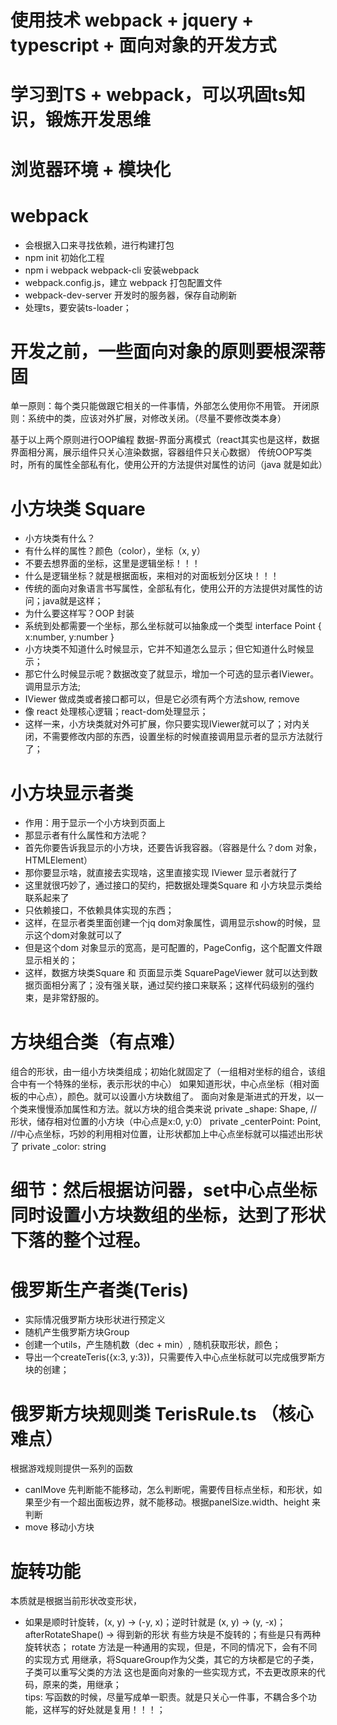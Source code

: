 # 使用技术 webpack + jquery + typescript + 面向对象的开发方式
# 学习到TS + webpack，可以巩固ts知识，锻炼开发思维
# 浏览器环境 + 模块化
# webpack
- 会根据入口来寻找依赖，进行构建打包
- npm init 初始化工程
- npm i webpack webpack-cli 安装webpack
- webpack.config.js，建立 webpack 打包配置文件
- webpack-dev-server 开发时的服务器，保存自动刷新
- 处理ts，要安装ts-loader；

# 开发之前，一些面向对象的原则要根深蒂固
单一原则：每个类只能做跟它相关的一件事情，外部怎么使用你不用管。
开闭原则：系统中的类，应该对外扩展，对修改关闭。（尽量不要修改类本身）

基于以上两个原则进行OOP编程
数据-界面分离模式（react其实也是这样，数据界面相分离，展示组件只关心渲染数据，容器组件只关心数据）
传统OOP写类时，所有的属性全部私有化，使用公开的方法提供对属性的访问（java 就是如此）

# 小方块类 Square
- 小方块类有什么？
- 有什么样的属性？颜色（color），坐标（x, y）
- 不要去想界面的坐标，这里是逻辑坐标！！！
- 什么是逻辑坐标？就是根据面板，来相对的对面板划分区块！！！
- 传统的面向对象语言书写属性，全部私有化，使用公开的方法提供对属性的访问；java就是这样；
- 为什么要这样写？OOP 封装
- 系统到处都需要一个坐标，那么坐标就可以抽象成一个类型 interface Point { x:number, y:number }
- 小方块类不知道什么时候显示，它并不知道怎么显示；但它知道什么时候显示；
- 那它什么时候显示呢？数据改变了就显示，增加一个可选的显示者IViewer。调用显示方法;
- IViewer 做成类或者接口都可以，但是它必须有两个方法show, remove
- 像 react 处理核心逻辑；react-dom处理显示；
- 这样一来，小方块类就对外可扩展，你只要实现IViewer就可以了；对内关闭，不需要修改内部的东西，设置坐标的时候直接调用显示者的显示方法就行了；

# 小方块显示者类
- 作用：用于显示一个小方块到页面上
- 那显示者有什么属性和方法呢？
- 首先你要告诉我显示的小方块，还要告诉我容器。（容器是什么？dom 对象，HTMLElement）
- 那你要显示啥，就直接去实现啥，这里直接实现 IViewer 显示者就行了
- 这里就很巧妙了，通过接口的契约，把数据处理类Square 和 小方块显示类给联系起来了
- 只依赖接口，不依赖具体实现的东西；
- 这样，在显示者类里面创建一个jq dom对象属性，调用显示show的时候，显示这个dom对象就可以了
- 但是这个dom 对象显示的宽高，是可配置的，PageConfig，这个配置文件跟显示相关的；
- 这样，数据方块类Square 和 页面显示类 SquarePageViewer 就可以达到数据页面相分离了；没有强关联，通过契约接口来联系；这样代码级别的强约束，是非常舒服的。

# 方块组合类（有点难）
组合的形状，由一组小方块类组成；初始化就固定了（一组相对坐标的组合，该组合中有一个特殊的坐标，表示形状的中心）
如果知道形状，中心点坐标（相对面板的中心点），颜色。就可以设置小方块数组了。
面向对象是渐进式的开发，以一个类来慢慢添加属性和方法。就以方块的组合类来说
private _shape: Shape,       //形状，储存相对位置的小方块（中心点是x:0, y:0）
private _centerPoint: Point, //中心点坐标，巧妙的利用相对位置，让形状都加上中心点坐标就可以描述出形状了
private _color: string
# 细节：然后根据访问器，set中心点坐标同时设置小方块数组的坐标，达到了形状下落的整个过程。

# 俄罗斯生产者类(Teris)
- 实际情况俄罗斯方块形状进行预定义
- 随机产生俄罗斯方块Group
- 创建一个utils，产生随机数（dec + min）, 随机获取形状，颜色；
- 导出一个createTeris({x:3, y:3})，只需要传入中心点坐标就可以完成俄罗斯方块的创建；

# 俄罗斯方块规则类 TerisRule.ts （核心难点）
根据游戏规则提供一系列的函数
- canIMove 先判断能不能移动，怎么判断呢，需要传目标点坐标，和形状，如果至少有一个超出面板边界，就不能移动。根据panelSize.width、height 来判断
- move 移动小方块

# 旋转功能
本质就是根据当前形状改变形状，
- 如果是顺时针旋转，(x, y) -> (-y, x)；逆时针就是 (x, y) -> (y, -x)；
afterRotateShape() -> 得到新的形状
有些方块是不旋转的；有些是只有两种旋转状态；
rotate 方法是一种通用的实现，但是，不同的情况下，会有不同的实现方式
用继承，将SquareGroup作为父类，其它的方块都是它的子类，子类可以重写父类的方法
这也是面向对象的一些实现方式，不去更改原来的代码，原来的类，用继承；    
tips: 写函数的时候，尽量写成单一职责。就是只关心一件事，不耦合多个功能，这样写的好处就是复用！！！；









